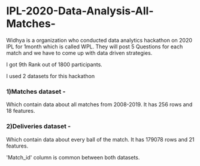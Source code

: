 # IPL-2020-Data-Analysis-All-Matches-
Widhya is a organization who conducted data analytics hackathon on 2020 IPL for 1month which is called WPL. They will post 5 Questions for each match and we have to come up with data driven strategies.

I got 9th Rank out of 1800 participants.


I used 2 datasets for this hackathon

### 1)Matches dataset - 

Which contain data about all matches from 2008-2019. It has 256 rows and 18 features.

### 2)Deliveries dataset - 

Which contain data about every ball of the match. It has 179078 rows and 21 features.

'Match_id' column is common between both datasets.


